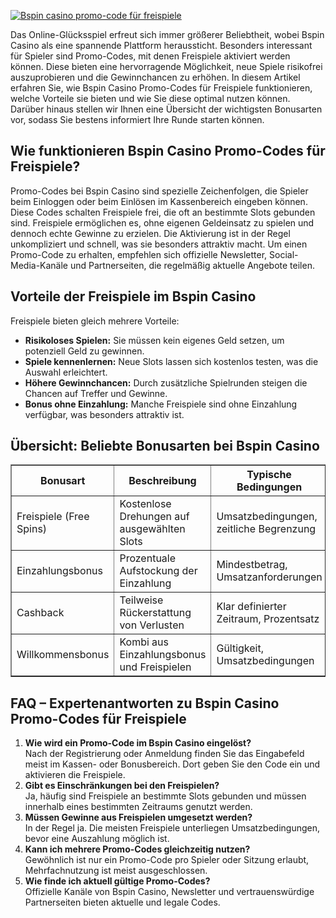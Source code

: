 [![Bspin casino promo-code für freispiele](https://123-caf.pages.dev/gitsignup.png)](https://vrmoo.ru/Bt82HjjY)

<p>Das Online-Glücksspiel erfreut sich immer größerer Beliebtheit, wobei Bspin Casino als eine spannende Plattform heraussticht. Besonders interessant für Spieler sind Promo-Codes, mit denen Freispiele aktiviert werden können. Diese bieten eine hervorragende Möglichkeit, neue Spiele risikofrei auszuprobieren und die Gewinnchancen zu erhöhen. In diesem Artikel erfahren Sie, wie Bspin Casino Promo-Codes für Freispiele funktionieren, welche Vorteile sie bieten und wie Sie diese optimal nutzen können. Darüber hinaus stellen wir Ihnen eine Übersicht der wichtigsten Bonusarten vor, sodass Sie bestens informiert Ihre Runde starten können.</p>  <h2>Wie funktionieren Bspin Casino Promo-Codes für Freispiele?</h2> <p>Promo-Codes bei Bspin Casino sind spezielle Zeichenfolgen, die Spieler beim Einloggen oder beim Einlösen im Kassenbereich eingeben können. Diese Codes schalten Freispiele frei, die oft an bestimmte Slots gebunden sind. Freispiele ermöglichen es, ohne eigenen Geldeinsatz zu spielen und dennoch echte Gewinne zu erzielen. Die Aktivierung ist in der Regel unkompliziert und schnell, was sie besonders attraktiv macht. Um einen Promo-Code zu erhalten, empfehlen sich offizielle Newsletter, Social-Media-Kanäle und Partnerseiten, die regelmäßig aktuelle Angebote teilen.</p>  <h2>Vorteile der Freispiele im Bspin Casino</h2> <p>Freispiele bieten gleich mehrere Vorteile:</p> <ul>   <li><strong>Risikoloses Spielen:</strong> Sie müssen kein eigenes Geld setzen, um potenziell Geld zu gewinnen.</li>   <li><strong>Spiele kennenlernen:</strong> Neue Slots lassen sich kostenlos testen, was die Auswahl erleichtert.</li>   <li><strong>Höhere Gewinnchancen:</strong> Durch zusätzliche Spielrunden steigen die Chancen auf Treffer und Gewinne.</li>   <li><strong>Bonus ohne Einzahlung:</strong> Manche Freispiele sind ohne Einzahlung verfügbar, was besonders attraktiv ist.</li> </ul>  <h2>Übersicht: Beliebte Bonusarten bei Bspin Casino</h2> <table border="1" cellspacing="0" cellpadding="8">   <thead>     <tr>       <th>Bonusart</th>       <th>Beschreibung</th>       <th>Typische Bedingungen</th>     </tr>   </thead>   <tbody>     <tr>       <td>Freispiele (Free Spins)</td>       <td>Kostenlose Drehungen auf ausgewählten Slots</td>       <td>Umsatzbedingungen, zeitliche Begrenzung</td>     </tr>     <tr>       <td>Einzahlungsbonus</td>       <td>Prozentuale Aufstockung der Einzahlung</td>       <td>Mindestbetrag, Umsatzanforderungen</td>     </tr>     <tr>       <td>Cashback</td>       <td>Teilweise Rückerstattung von Verlusten</td>       <td>Klar definierter Zeitraum, Prozentsatz</td>     </tr>     <tr>       <td>Willkommensbonus</td>       <td>Kombi aus Einzahlungsbonus und Freispielen</td>       <td>Gültigkeit, Umsatzbedingungen</td>     </tr>   </tbody> </table>  <h2>FAQ – Expertenantworten zu Bspin Casino Promo-Codes für Freispiele</h2> <ol>   <li><strong>Wie wird ein Promo-Code im Bspin Casino eingelöst?</strong><br>Nach der Registrierung oder Anmeldung finden Sie das Eingabefeld meist im Kassen- oder Bonusbereich. Dort geben Sie den Code ein und aktivieren die Freispiele.</li>   <li><strong>Gibt es Einschränkungen bei den Freispielen?</strong><br>Ja, häufig sind Freispiele an bestimmte Slots gebunden und müssen innerhalb eines bestimmten Zeitraums genutzt werden.</li>   <li><strong>Müssen Gewinne aus Freispielen umgesetzt werden?</strong><br>In der Regel ja. Die meisten Freispiele unterliegen Umsatzbedingungen, bevor eine Auszahlung möglich ist.</li>   <li><strong>Kann ich mehrere Promo-Codes gleichzeitig nutzen?</strong><br>Gewöhnlich ist nur ein Promo-Code pro Spieler oder Sitzung erlaubt, Mehrfachnutzung ist meist ausgeschlossen.</li>   <li><strong>Wie finde ich aktuell gültige Promo-Codes?</strong><br>Offizielle Kanäle von Bspin Casino, Newsletter und vertrauenswürdige Partnerseiten bieten aktuelle und legale Codes.</li> </ol>